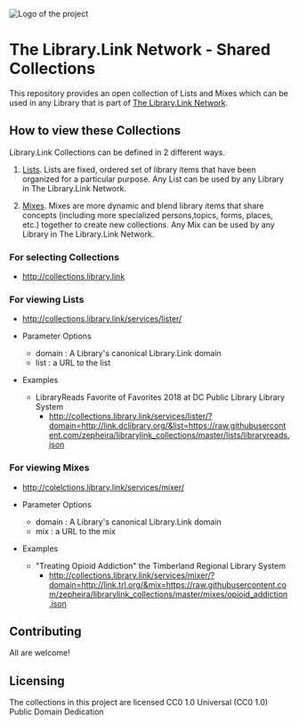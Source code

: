 ![Logo of the project](http://library.link/img/library_link_logo.png)

# The Library.Link Network - Shared Collections 

This repository provides an open collection of Lists and Mixes which can be used in any Library that is part of [The Library.Link Network](http://library.link).
  
## How to view these Collections

Library.Link Collections can be defined in 2 different ways. 

1) [Lists](https://github.com/zepheira/librarylink_collections/tree/master/lists). 
Lists are fixed, ordered set of library items that have been organized for a particular purpose. Any List can be used by any Library in The Library.Link Network.

2) [Mixes](https://github.com/zepheira/librarylink_collections/tree/master/mixes). 
Mixes are more dynamic and blend library items that share concepts (including more specialized persons,topics, forms, places, etc.) together to create new collections. Any Mix can be used by any Library in The Library.Link Network.

### For selecting Collections

- http://collections.library.link 

### For viewing Lists

- http://collections.library.link/services/lister/ 

- Parameter Options
    - domain : A Library's canonical Library.Link domain
    - list : a URL to the list
    
- Examples
    - LibraryReads Favorite of Favorites 2018 at DC Public Library Library System
        - http://collections.library.link/services/lister/?domain=http://link.dclibrary.org/&list=https://raw.githubusercontent.com/zepheira/librarylink_collections/master/lists/libraryreads.json
    
### For viewing Mixes

- http://colelctions.library.link/services/mixer/ 

- Parameter Options
    - domain : A Library's canonical Library.Link domain
    - mix : a URL to the mix

- Examples
    - "Treating Opioid Addiction" the Timberland Regional Library System
        - http://collections.library.link/services/mixer/?domain=http://link.trl.org/&mix=https://raw.githubusercontent.com/zepheira/librarylink_collections/master/mixes/opioid_addiction.json

## Contributing

All are welcome! 

## Licensing

The collections in this project are licensed CC0 1.0 Universal (CC0 1.0) Public Domain Dedication